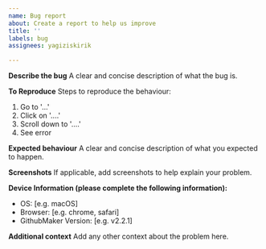 ```yaml
---
name: Bug report
about: Create a report to help us improve
title: ''
labels: bug
assignees: yagiziskirik

---
```


**Describe the bug**
A clear and concise description of what the bug is.

**To Reproduce**
Steps to reproduce the behaviour:
1. Go to '...'
2. Click on '....'
3. Scroll down to '....'
4. See error

**Expected behaviour**
A clear and concise description of what you expected to happen.

**Screenshots**
If applicable, add screenshots to help explain your problem.

**Device Information (please complete the following information):**
 - OS: [e.g. macOS]
 - Browser: [e.g. chrome, safari]
 - GithubMaker Version: [e.g. v2.2.1]

**Additional context**
Add any other context about the problem here.
